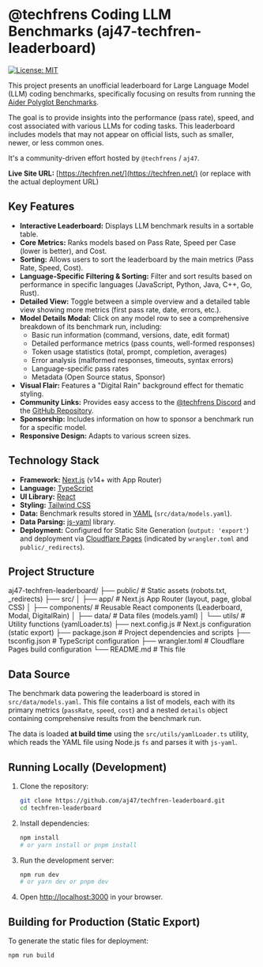 # @techfrens Coding LLM Benchmarks (aj47-techfren-leaderboard)

[![License: MIT](https://img.shields.io/badge/License-MIT-yellow.svg)](https://opensource.org/licenses/MIT)

This project presents an unofficial leaderboard for Large Language Model (LLM) coding benchmarks, specifically focusing on results from running the [Aider Polyglot Benchmarks](https://aider.chat/docs/leaderboards/).

The goal is to provide insights into the performance (pass rate), speed, and cost associated with various LLMs for coding tasks. This leaderboard includes models that may not appear on official lists, such as smaller, newer, or less common ones.

It's a community-driven effort hosted by `@techfrens` / `aj47`.

**Live Site URL:** [https://techfren.net/](https://techfren.net/) (or replace with the actual deployment URL)

## Key Features

*   **Interactive Leaderboard:** Displays LLM benchmark results in a sortable table.
*   **Core Metrics:** Ranks models based on Pass Rate, Speed per Case (lower is better), and Cost.
*   **Sorting:** Allows users to sort the leaderboard by the main metrics (Pass Rate, Speed, Cost).
*   **Language-Specific Filtering & Sorting:** Filter and sort results based on performance in specific languages (JavaScript, Python, Java, C++, Go, Rust).
*   **Detailed View:** Toggle between a simple overview and a detailed table view showing more metrics (first pass rate, date, errors, etc.).
*   **Model Details Modal:** Click on any model row to see a comprehensive breakdown of its benchmark run, including:
    *   Basic run information (command, versions, date, edit format)
    *   Detailed performance metrics (pass counts, well-formed responses)
    *   Token usage statistics (total, prompt, completion, averages)
    *   Error analysis (malformed responses, timeouts, syntax errors)
    *   Language-specific pass rates
    *   Metadata (Open Source status, Sponsor)
*   **Visual Flair:** Features a "Digital Rain" background effect for thematic styling.
*   **Community Links:** Provides easy access to the [@techfrens Discord](https://discord.gg/cK9WeQ7jPq) and the [GitHub Repository](https://github.com/aj47/techfren-leaderboard).
*   **Sponsorship:** Includes information on how to sponsor a benchmark run for a specific model.
*   **Responsive Design:** Adapts to various screen sizes.

## Technology Stack

*   **Framework:** [Next.js](https://nextjs.org/) (v14+ with App Router)
*   **Language:** [TypeScript](https://www.typescriptlang.org/)
*   **UI Library:** [React](https://reactjs.org/)
*   **Styling:** [Tailwind CSS](https://tailwindcss.com/)
*   **Data:** Benchmark results stored in [YAML](https://yaml.org/) (`src/data/models.yaml`).
*   **Data Parsing:** [js-yaml](https://github.com/nodeca/js-yaml) library.
*   **Deployment:** Configured for Static Site Generation (`output: 'export'`) and deployment via [Cloudflare Pages](https://pages.cloudflare.com/) (indicated by `wrangler.toml` and `public/_redirects`).

## Project Structure

aj47-techfren-leaderboard/
├── public/ # Static assets (robots.txt, _redirects)
├── src/
│ ├── app/ # Next.js App Router (layout, page, global CSS)
│ ├── components/ # Reusable React components (Leaderboard, Modal, DigitalRain)
│ ├── data/ # Data files (models.yaml)
│ └── utils/ # Utility functions (yamlLoader.ts)
├── next.config.js # Next.js configuration (static export)
├── package.json # Project dependencies and scripts
├── tsconfig.json # TypeScript configuration
├── wrangler.toml # Cloudflare Pages build configuration
└── README.md # This file


## Data Source

The benchmark data powering the leaderboard is stored in `src/data/models.yaml`. This file contains a list of models, each with its primary metrics (`passRate`, `speed`, `cost`) and a nested `details` object containing comprehensive results from the benchmark run.

The data is loaded **at build time** using the `src/utils/yamlLoader.ts` utility, which reads the YAML file using Node.js `fs` and parses it with `js-yaml`.

## Running Locally (Development)

1.  Clone the repository:
    ```bash
    git clone https://github.com/aj47/techfren-leaderboard.git
    cd techfren-leaderboard
    ```
2.  Install dependencies:
    ```bash
    npm install
    # or yarn install or pnpm install
    ```
3.  Run the development server:
    ```bash
    npm run dev
    # or yarn dev or pnpm dev
    ```
4.  Open [http://localhost:3000](http://localhost:3000) in your browser.

## Building for Production (Static Export)

To generate the static files for deployment:

```bash
npm run build

